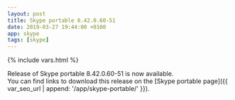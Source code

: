 ```yaml
---
layout: post
title: Skype portable 8.42.0.60-51
date: 2019-03-27 19:44:00 +0100
app: skype
tags: [skype]
---
```

{% include vars.html %}

Release of Skype portable 8.42.0.60-51 is now available.<br />
You can find links to download this release on the [Skype portable page]({{ var_seo_url | append: '/app/skype-portable/' }}).